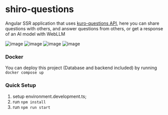 # shiro-questions

Angular SSR application that uses [kuro-questions API](https://github.com/kuro-vale/kuro-questions), here you can share questions with others, and answer questions from others, or get a response of an AI model with WebLLM

![image](https://github.com/user-attachments/assets/1fddcd62-b49a-4648-a5a2-76b0473175b1)
![image](https://github.com/user-attachments/assets/23265068-4d45-4ef6-9230-2ef12353a3cd)
![image](https://github.com/user-attachments/assets/bb06e4ab-14b2-43ce-9057-dec7b85804f6)
![image](https://github.com/user-attachments/assets/7c667994-75cd-46a0-8506-5de3bbcd9fc1)


### Docker

You can deploy this project (Database and backend included) by running ```docker compose up```

### Quick Setup

1. setup environment.development.ts;
2. run ```npm install```
3. run ```npm run start```
